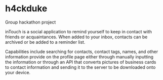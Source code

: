 h4ckduke
========

Group hackathon project

inTouch is a social application to remind yourself to keep in contact with friends or acquaintances. 
When added to your inbox, contacts can be archived or be added to a reminder list.

Capabilities include searching for contacts, contact tags, names, and other information provide on the profile page either through manually inputting the information or through an API that converts pictures of business cards to contact information and sending it to the server to be downloaded onto your device.

